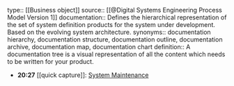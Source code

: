 type:: [[Business object]]
source:: [[@Digital Systems Engineering Process Model Version 1]]
documentation:: Defines the hierarchical representation of the set of system definition products for the system under development. Based on the evolving system architecture. 
synonyms:: documentation hierarchy, documentation structure, documentation outline, documentation archive, documentation map, documentation chart
definition:: A documentation tree is a visual representation of all the content which needs to be written for your product.

- **20:27** [[quick capture]]:  [System Maintenance](https://sebokwiki.org/wiki/System_Maintenance)